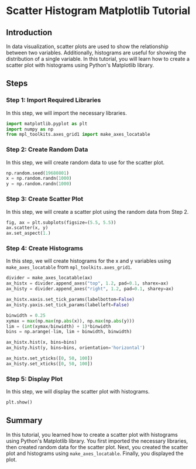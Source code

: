 # Scatter Histogram Matplotlib Tutorial

## Introduction

In data visualization, scatter plots are used to show the relationship between two variables. Additionally, histograms are useful for showing the distribution of a single variable. In this tutorial, you will learn how to create a scatter plot with histograms using Python's Matplotlib library.

## Steps

### Step 1: Import Required Libraries

In this step, we will import the necessary libraries.

```python
import matplotlib.pyplot as plt
import numpy as np
from mpl_toolkits.axes_grid1 import make_axes_locatable
```

### Step 2: Create Random Data

In this step, we will create random data to use for the scatter plot.

```python
np.random.seed(19680801)
x = np.random.randn(1000)
y = np.random.randn(1000)
```

### Step 3: Create Scatter Plot

In this step, we will create a scatter plot using the random data from Step 2.

```python
fig, ax = plt.subplots(figsize=(5.5, 5.5))
ax.scatter(x, y)
ax.set_aspect(1.)
```

### Step 4: Create Histograms

In this step, we will create histograms for the x and y variables using `make_axes_locatable` from `mpl_toolkits.axes_grid1`.

```python
divider = make_axes_locatable(ax)
ax_histx = divider.append_axes("top", 1.2, pad=0.1, sharex=ax)
ax_histy = divider.append_axes("right", 1.2, pad=0.1, sharey=ax)

ax_histx.xaxis.set_tick_params(labelbottom=False)
ax_histy.yaxis.set_tick_params(labelleft=False)

binwidth = 0.25
xymax = max(np.max(np.abs(x)), np.max(np.abs(y)))
lim = (int(xymax/binwidth) + 1)*binwidth
bins = np.arange(-lim, lim + binwidth, binwidth)

ax_histx.hist(x, bins=bins)
ax_histy.hist(y, bins=bins, orientation='horizontal')

ax_histx.set_yticks([0, 50, 100])
ax_histy.set_xticks([0, 50, 100])
```

### Step 5: Display Plot

In this step, we will display the scatter plot with histograms.

```python
plt.show()
```

## Summary

In this tutorial, you learned how to create a scatter plot with histograms using Python's Matplotlib library. You first imported the necessary libraries, then created random data for the scatter plot. Next, you created the scatter plot and histograms using `make_axes_locatable`. Finally, you displayed the plot.
